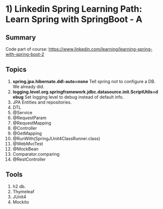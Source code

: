 # 1) Linkedin Spring Learning Path: Learn Spring with SpringBoot - A 
## Summary
Code part of course: https://www.linkedin.com/learning/learning-spring-with-spring-boot-2
  
## Topics
1) **spring.jpa.hibernate.ddl-auto=none** Tell spring not to configure a DB. We already did.
2) **logging.level.org.springframework.jdbc.datasource.init.ScriptUtils=debug** Set logging level to debug instead of default info.
3) JPA Entities and repositories.
4) DTL
5) @Service
6) @RequestParam
7) @RequestMapping
8) @Controller
9) @GetMapping
10) @RunWith(SpringJUnit4ClassRunner.class)
11) @WebMvcTest
12) @MockBean
13) Comparator.comparing
14) @RestController

## Tools
1) h2 db.
2) Thymeleaf
3) JUnit4
4) Mockito
